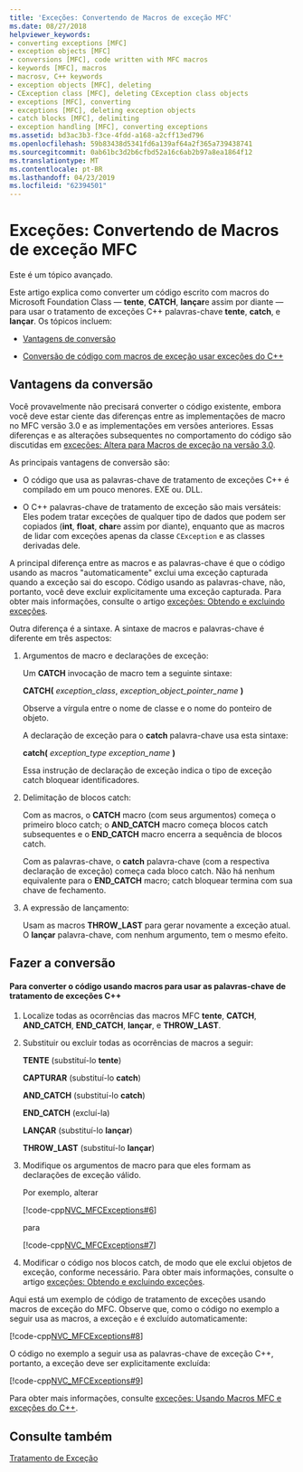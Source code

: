 ```yaml
---
title: 'Exceções: Convertendo de Macros de exceção MFC'
ms.date: 08/27/2018
helpviewer_keywords:
- converting exceptions [MFC]
- exception objects [MFC]
- conversions [MFC], code written with MFC macros
- keywords [MFC], macros
- macrosv, C++ keywords
- exception objects [MFC], deleting
- CException class [MFC], deleting CException class objects
- exceptions [MFC], converting
- exceptions [MFC], deleting exception objects
- catch blocks [MFC], delimiting
- exception handling [MFC], converting exceptions
ms.assetid: bd3ac3b3-f3ce-4fdd-a168-a2cff13ed796
ms.openlocfilehash: 59b83438d5341fd6a139af64a2f365a739438741
ms.sourcegitcommit: 0ab61bc3d2b6cfbd52a16c6ab2b97a8ea1864f12
ms.translationtype: MT
ms.contentlocale: pt-BR
ms.lasthandoff: 04/23/2019
ms.locfileid: "62394501"
---
```

# <a name="exceptions-converting-from-mfc-exception-macros"></a>Exceções: Convertendo de Macros de exceção MFC

Este é um tópico avançado.

Este artigo explica como converter um código escrito com macros do Microsoft Foundation Class — **tente**, **CATCH**, **lançar**e assim por diante — para usar o tratamento de exceções C++ palavras-chave **tente**, **catch**, e **lançar**. Os tópicos incluem:

- [Vantagens de conversão](#_core_advantages_of_converting)

- [Conversão de código com macros de exceção usar exceções do C++](#_core_doing_the_conversion)

##  <a name="_core_advantages_of_converting"></a> Vantagens da conversão

Você provavelmente não precisará converter o código existente, embora você deve estar ciente das diferenças entre as implementações de macro no MFC versão 3.0 e as implementações em versões anteriores. Essas diferenças e as alterações subsequentes no comportamento do código são discutidas em [exceções: Altera para Macros de exceção na versão 3.0](../mfc/exceptions-changes-to-exception-macros-in-version-3-0.md).

As principais vantagens de conversão são:

- O código que usa as palavras-chave de tratamento de exceções C++ é compilado em um pouco menores. EXE ou. DLL.

- O C++ palavras-chave de tratamento de exceção são mais versáteis: Eles podem tratar exceções de qualquer tipo de dados que podem ser copiados (**int**, **float**, **char**e assim por diante), enquanto que as macros de lidar com exceções apenas da classe `CException` e as classes derivadas dele.

A principal diferença entre as macros e as palavras-chave é que o código usando as macros "automaticamente" exclui uma exceção capturada quando a exceção sai do escopo. Código usando as palavras-chave, não, portanto, você deve excluir explicitamente uma exceção capturada. Para obter mais informações, consulte o artigo [exceções: Obtendo e excluindo exceções](../mfc/exceptions-catching-and-deleting-exceptions.md).

Outra diferença é a sintaxe. A sintaxe de macros e palavras-chave é diferente em três aspectos:

1. Argumentos de macro e declarações de exceção:

   Um **CATCH** invocação de macro tem a seguinte sintaxe:

   **CATCH(** *exception_class*, *exception_object_pointer_name* **)**

   Observe a vírgula entre o nome de classe e o nome do ponteiro de objeto.

   A declaração de exceção para o **catch** palavra-chave usa esta sintaxe:

   **catch(** *exception_type* *exception_name* **)**

   Essa instrução de declaração de exceção indica o tipo de exceção catch bloquear identificadores.

2. Delimitação de blocos catch:

   Com as macros, o **CATCH** macro (com seus argumentos) começa o primeiro bloco catch; o **AND_CATCH** macro começa blocos catch subsequentes e o **END_CATCH** macro encerra a sequência de blocos catch.

   Com as palavras-chave, o **catch** palavra-chave (com a respectiva declaração de exceção) começa cada bloco catch. Não há nenhum equivalente para o **END_CATCH** macro; catch bloquear termina com sua chave de fechamento.

3. A expressão de lançamento:

   Usam as macros **THROW_LAST** para gerar novamente a exceção atual. O **lançar** palavra-chave, com nenhum argumento, tem o mesmo efeito.

##  <a name="_core_doing_the_conversion"></a> Fazer a conversão

#### <a name="to-convert-code-using-macros-to-use-the-c-exception-handling-keywords"></a>Para converter o código usando macros para usar as palavras-chave de tratamento de exceções C++

1. Localize todas as ocorrências das macros MFC **tente**, **CATCH**, **AND_CATCH**, **END_CATCH**, **lançar**, e **THROW_LAST**.

2. Substituir ou excluir todas as ocorrências de macros a seguir:

   **TENTE** (substituí-lo **tente**)

   **CAPTURAR** (substituí-lo **catch**)

   **AND_CATCH** (substituí-lo **catch**)

   **END_CATCH** (excluí-la)

   **LANÇAR** (substituí-lo **lançar**)

   **THROW_LAST** (substituí-lo **lançar**)

3. Modifique os argumentos de macro para que eles formam as declarações de exceção válido.

   Por exemplo, alterar

   [!code-cpp[NVC_MFCExceptions#6](../mfc/codesnippet/cpp/exceptions-converting-from-mfc-exception-macros_1.cpp)]

   para

   [!code-cpp[NVC_MFCExceptions#7](../mfc/codesnippet/cpp/exceptions-converting-from-mfc-exception-macros_2.cpp)]

4. Modificar o código nos blocos catch, de modo que ele exclui objetos de exceção, conforme necessário. Para obter mais informações, consulte o artigo [exceções: Obtendo e excluindo exceções](../mfc/exceptions-catching-and-deleting-exceptions.md).

Aqui está um exemplo de código de tratamento de exceções usando macros de exceção do MFC. Observe que, como o código no exemplo a seguir usa as macros, a exceção `e` é excluído automaticamente:

[!code-cpp[NVC_MFCExceptions#8](../mfc/codesnippet/cpp/exceptions-converting-from-mfc-exception-macros_3.cpp)]

O código no exemplo a seguir usa as palavras-chave de exceção C++, portanto, a exceção deve ser explicitamente excluída:

[!code-cpp[NVC_MFCExceptions#9](../mfc/codesnippet/cpp/exceptions-converting-from-mfc-exception-macros_4.cpp)]

Para obter mais informações, consulte [exceções: Usando Macros MFC e exceções do C++](../mfc/exceptions-using-mfc-macros-and-cpp-exceptions.md).

## <a name="see-also"></a>Consulte também

[Tratamento de Exceção](../mfc/exception-handling-in-mfc.md)<br/>
